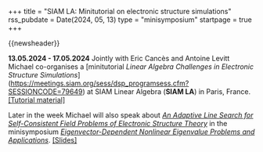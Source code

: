 +++
title       = "SIAM LA: Minitutorial on electronic structure simulations"
rss_pubdate = Date(2024, 05, 13)
type        = "minisymposium"
startpage   = true
+++

{{newsheader}}

**13.05.2024 - 17.05.2024**
Jointly with Eric Cancès and Antoine Levitt
Michael co-organises a
[minitutorial *Linear Algebra Challenges in Electronic Structure Simulations*]
(https://meetings.siam.org/sess/dsp_programsess.cfm?SESSIONCODE=79649)
at SIAM Linear Algebra (**SIAM LA**) in Paris, France.
[[Tutorial material]](https://github.com/mfherbst/2024-siamla-minitutorial)

Later in the week Michael will also speak about
[*An Adaptive Line Search for Self-Consistent Field Problems of Electronic Structure Theory*](https://michael-herbst.com/talks/2024.05.15_siamla_adaptive.pdf)
in the minisymposium [*Eigenvector-Dependent Nonlinear Eigenvalue Problems and Applications*](https://meetings.siam.org/sess/dsp_programsess.cfm?SESSIONCODE=78744).
[[Slides]](https://michael-herbst.com/talks/2024.05.15_siamla_adaptive.pdf)

